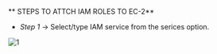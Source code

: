 ** STEPS TO ATTCH IAM ROLES TO EC-2**

- *Step 1*
-> Select/type  IAM service from the serices option.

![1](https://user-images.githubusercontent.com/44541800/81147225-7db3f200-8f97-11ea-8218-75a7fda48e98.png)

